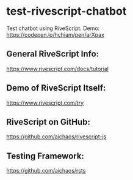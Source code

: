 # test-rivescript-chatbot
Test chatbot using RiveScript. Demo: https://codepen.io/hchiam/pen/arXpax

## General RiveScript Info:
https://www.rivescript.com/docs/tutorial

## Demo of RiveScript Itself:
https://www.rivescript.com/try

## RiveScript on GitHub:
https://github.com/aichaos/rivescript-js

## Testing Framework:
https://github.com/aichaos/rsts
